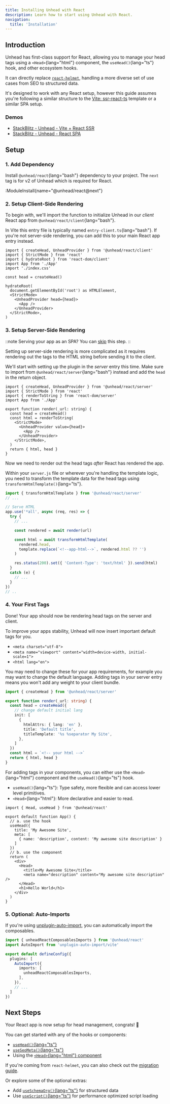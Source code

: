 ```yaml
---
title: Installing Unhead with React
description: Learn how to start using Unhead with React.
navigation:
  title: 'Installation'
---
```


## Introduction

Unhead has first-class support for React, allowing you to manage your head tags using a `<Head>`{lang="html"} component, the `useHead()`{lang="ts"} hook, and other ecosystem hooks.

It can directly replace [`react-helmet`](https://github.com/nfl/react-helmet), handling a more diverse set of use cases from SEO to structured data.

It's designed to work with any React setup, however this guide assumes you're following a similar structure to the [Vite: ssr-react-ts](https://github.com/bluwy/create-vite-extra/tree/master/template-ssr-react-ts) template
or a similar SPA setup.

### Demos

- [StackBlitz - Unhead - Vite + React SSR](https://stackblitz.com/edit/github-5hqsxyid)
- [StackBlitz - Unhead - React SPA](https://stackblitz.com/edit/vitejs-vite-ggqxj5nx)

## Setup

### 1. Add Dependency

Install `@unhead/react`{lang="bash"} dependency to your project. The `next` tag is for v2 of Unhead which is required for React.

:ModuleInstall{name="@unhead/react@next"}

### 2. Setup Client-Side Rendering

To begin with, we'll import the function to initialize Unhead in our _client_ React app from `@unhead/react/client`{lang="bash"}.

In Vite this entry file is typically named `entry-client.ts`{lang="bash"}. If you're not server-side rendering, you can add this to your main React app entry instead.

```tsx {1,7,12,14} [src/entry-client.ts]
import { createHead, UnheadProvider } from '@unhead/react/client'
import { StrictMode } from 'react'
import { hydrateRoot } from 'react-dom/client'
import App from './App'
import './index.css'

const head = createHead()

hydrateRoot(
  document.getElementById('root') as HTMLElement,
  <StrictMode>
    <UnheadProvider head={head}>
      <App />
    </UnheadProvider>
  </StrictMode>,
)
```

### 3. Setup Server-Side Rendering

::note
Serving your app as an SPA? You can [skip](/docs/react/installation#_4-your-first-tags) this step.
::

Setting up server-side rendering is more complicated as it requires rendering out the tags to the HTML string before sending it to the client.

We'll start with setting up the plugin in the _server_ entry this time. Make sure to import from `@unhead/react/server`{lang="bash"} instead
and add the `head` in the return object.

```tsx {1,7,10,12,15} [src/entry-server.ts]
import { createHead, UnheadProvider } from '@unhead/react/server'
import { StrictMode } from 'react'
import { renderToString } from 'react-dom/server'
import App from './App'

export function render(_url: string) {
  const head = createHead()
  const html = renderToString(
    <StrictMode>
      <UnheadProvider value={head}>
        <App />
      </UnheadProvider>
    </StrictMode>,
  )
  return { html, head }
}
```

Now we need to render out the head tags _after_ React has rendered the app.

Within your `server.js` file or wherever you're handling the template logic, you need to transform the template data
for the head tags using `transformHtmlTemplate()`{lang="ts"}.

```ts {1,9-14} [server.ts]
import { transformHtmlTemplate } from '@unhead/react/server'
// ...

// Serve HTML
app.use('*all', async (req, res) => {
  try {
    // ...

    const rendered = await render(url)

    const html = await transformHtmlTemplate(
      rendered.head,
      template.replace(`<!--app-html-->`, rendered.html ?? '')
    )

    res.status(200).set({ 'Content-Type': 'text/html' }).send(html)
  }
  catch (e) {
    // ...
  }
})
// ..
```

### 4. Your First Tags

Done! Your app should now be rendering head tags on the server and client.

To improve your apps stability, Unhead will now insert important default tags for you.

- `<meta charset="utf-8">`
- `<meta name="viewport" content="width=device-width, initial-scale=1">`
- `<html lang="en">`

You may need to change these for your app requirements, for example you may want to change the default language. Adding
tags in your server entry means you won't add any weight to your client bundle.

```ts {2,6-8} [src/entry-server.ts]
import { createHead } from '@unhead/react/server'

export function render(_url: string) {
  const head = createHead({
    // change default initial lang
    init: [
      {
        htmlAttrs: { lang: 'en' },
        title: 'Default title',
        titleTemplate: '%s %separator My Site',
      },
    ]
  })
  const html = `<!-- your html -->`
  return { html, head }
}
```

For adding tags in your components, you can either use the `<Head>`{lang="html"} component and the `useHead()`{lang="ts"} hook.

- `useHead()`{lang="ts"}: Type safety, more flexible and can access lower level primitives.
- `<Head>`{lang="html"}: More declarative and easier to read.

```tsx [App.tsx]
import { Head, useHead } from '@unhead/react'

export default function App() {
  // a. use the hook
  useHead({
    title: 'My Awesome Site',
    meta: [
      { name: 'description', content: 'My awesome site description' }
    ]
  })
  // b. use the component
  return (
    <div>
      <Head>
        <title>My Awesome Site</title>
        <meta name="description" content="My awesome site description" />
      </Head>
      <h1>Hello World</h1>
    </div>
  )
}
```

### 5. Optional: Auto-Imports

If you're using  [unplugin-auto-import](https://github.com/antfu/unplugin-auto-import), you can automatically import the composables.

```ts [vite.config.ts]
import { unheadReactComposablesImports } from '@unhead/react'
import AutoImport from 'unplugin-auto-import/vite'

export default defineConfig({
  plugins: [
    AutoImport({
      imports: [
        unheadReactComposablesImports,
      ],
    }),
    // ...
  ]
})
```

## Next Steps

Your React app is now setup for head management, congrats! 🎉

You can get started with any of the hooks or components:
- [`useHead()`{lang="ts"}](/docs/api/use-head)
- [`useSeoMeta()`{lang="ts"}](/docs/api/use-seo-meta)
- Using the [`<Head>`{lang="html"} component](/docs/react/guides/components)

If you're coming from `react-helmet`, you can also check out the [migration guide](/docs/react/guides/migrate-from-react-helmet).

Or explore some of the optional extras:

- Add [`useSchemaOrg()`{lang="ts"}](/docs/api/use-schema-org) for structured data
- Use [`useScript()`{lang="ts"}](/docs/scripts/introduction) for performance optimized script loading
